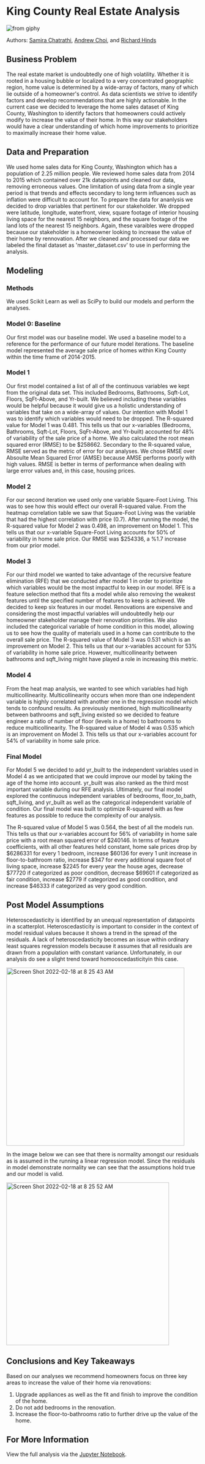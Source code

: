 # King County Real Estate Analysis

![from giphy](https://media.giphy.com/media/l0IylQoMkcbZUbtKw/giphy.gif)

Authors:  [Samira Chatrathi](https://github.com/sgchatrathi), [Andrew Choi](https://github.com/cjunhyuk), and [Richard Hinds](https://github.com/RH3421)

## Business Problem
The real estate market is undoubtedly one of high volatility. Whether it is rooted in a housing bubble or localized to a very concentrated geographic region, home value is determined by a wide-array of factors, many of which lie outside of a homeowner's control. As data scientists we strive to identify factors and develop recommendations that are highly actionable. In the current case we decided to leverage the home sales dataset of King County, Washington to identify factors that homeowners could actively modify to increase the value of their home. In this way our stakeholders would have a clear understanding of which home improvements to prioritize to maximally increase their home value.

## Data and Preparation

We used home sales data for King County, Washington which has a population of 2.25 million people. We reviewed home sales data from 2014 to 2015 which contained over 21k datapoints and cleaned our data, removing erroneous values. One limitation of using data from a single year period is that trends and effects secondary to long term influences such as inflation were difficult to account for. To prepare the data for ananlysis we decided to drop variables that pertinent for our stakeholder. We dropped were latitude, longitude, waterfront, view, square footage of interior housing living space for the nearest 15 neighbors, and the square footage of the land lots of the nearest 15 neighbors. Again, these varaibles were dropped because our stakeholder is a homeowner looking to increase the value of their home by rennovation. After we cleaned and processed our data we labeled the final dataset as 'master_dataset.csv' to use in performing the analysis. 

## Modeling

### Methods

We used Scikit Learn as well as SciPy to build our models and perform the analyses. 

### Model 0: Baseline 

Our first model was our baseline model. We used a baseline model to a reference for the performance of our future model iterations. The baseline model represented the average sale price of homes within King County within the time frame of 2014-2015.

### Model 1

Our first model contained a list of all of the continuous variables we kept from the original data set. This included Bedrooms, Bathrooms, Sqft-Lot, Floors, SqFt-Above, and Yr-built. We believed including these variables would be helpful because it would give us a holistic understanding of variables that take on a wide-array of values. Our intention with Model 1 was to identify which variables would need to be dropped. The R-squared value for Model 1 was 0.481. This tells us that our x-variables (Bedrooms, Bathrooms, Sqft-Lot, Floors, SqFt-Above, and Yr-built) accounted for 48% of variability of the sale price of a home. We also calculated the root mean squared error (RMSE) to be $258662. Secondary to the R-squared value, RMSE served as the metric of error for our analyses. We chose RMSE over Absoulte Mean Squared Error (AMSE) because AMSE performs poorly with high values. RMSE is better in terms of  performance when dealing with large error values and, in this case, housing prices.

### Model 2

For our second iteration we used only one variable Square-Foot Living. This was to see how this would effect our overall R-squared value. From the heatmap correlation table we saw that Square-Foot Living was the variable that had the highest correlation with price (0.7). After running the model, the R-squared value for Model 2 was 0.498, an improvement on Model 1. This tells us that our x-variable Square-Foot Living accounts for 50% of variability in home sale price. Our RMSE was $254336, a %1.7 increase from our prior model.

### Model 3

For our third model we wanted to take advantage of the recursive feature elimination (RFE) that we conducted after model 1 in order to prioritize which variables would be the most impactful to keep in our model. RFE is a feature selection method that fits a model while also removing the weakest features until the specified number of features to keep is achieved. We decided to keep six features in our model. Renovations are expensive and considering the most impactful variables will undoubtedly help our homeowner stakeholder manage their renovation priorities. We also included the categorical variable of home condition in this model, allowing us to see how the quality of materials used in a home can contribute to the overall sale price. The R-squared value of Model 3 was 0.531 which is an improvement on Model 2. This tells us that our x-variables account for 53% of variability in home sale price. However, multicollinearity between bathrooms and sqft_living might have played a role in increasing this metric. 

### Model 4

From the heat map analysis, we wanted to see which variables had high multicollinearity. Multicollinearity occurs when more than one independent variable is highly correlated with another one in the regression model which tends to confound results. As previously mentioned, high multicollinearity between bathrooms and sqft_living existed so we decided to feature engineer a ratio of number of floor (levels in a home) to bathrooms to reduce multicollinearity. The R-squared value of Model 4 was 0.535 which is an improvement on Model 3. This tells us that our x-variables account for 54% of variability in home sale price. 

### Final Model

For Model 5 we decided to add yr_built to the independent variables used in Model 4 as we anticipated that we could improve our model by taking the age of the home into account. yr_built was also ranked as the third most important variable during our RFE analysis. Ultimately, our final model explored the continuous independent variables of bedrooms, floor_to_bath, sqft_living, and yr_built as well as the categorical independent variable of condition. Our final model was built to optimize R-squared with as few features as possible to reduce the complexity of our analysis. 

The R-squared value of Model 5 was 0.564, the best of all the models run. This tells us that our x-variables account for 56% of variability in home sale price with a root mean squared error of $240146. In terms of feature coefficients, with all other features held constant, home sale prices drop by $6286331 for every 1 bedroom, increase $60136 for every 1 unit increase in floor-to-bathroom ratio, increase $347 for every additional square foot of living space, increase $2245 for every year the house ages, decrease $77720 if categorized as poor condition, decrease $69601 if categorized as fair condition, increase $2779 if categorized as good condition, and increase $46333 if categorized as very good condition.

## Post Model Assumptions

Heteroscedasticity is identified by an unequal representation of datapoints in a scatterplot. Heteroscedasticity is important to consider in the context of model residual values because it shows a trend in the spread of the residuals. A lack of heteroscedasticity becomes an issue within ordinary least squares regression models because it assumes that all residuals are drawn from a population with constant variance. Unfortunately, in our analysis do see a slight trend toward homooscedasticityin this case. 

<img width="465" alt="Screen Shot 2022-02-18 at 8 25 43 AM" src="https://user-images.githubusercontent.com/97462844/154713961-818a13b0-1ed4-448c-a537-8f5908c8c888.png">

In the image below we can see that there is normality amongst our residuals as is assumed in the running a linear regression model. Since the residuals in model demonstrate normality we can see that the assumptions hold true and our model is valid. 

<img width="425" alt="Screen Shot 2022-02-18 at 8 25 52 AM" src="https://user-images.githubusercontent.com/97462844/154713975-8ccdb0a5-f41f-4f58-80a4-4c3bf8515a22.png">

## Conclusions and Key Takeaways

Based on our analyses we recommend homeowners focus on three key areas to increase the value of their home via renovations:

1. Upgrade appliances as well as the fit and finish to improve the condition of the home.
2. Do not add bedrooms in the renovation.
3. Increase the floor-to-bathrooms ratio to further drive up the value of the home.

## For More Information
View the full analysis via the [Jupyter Notebook](https://github.com/sgchatrathi/Real-Estate-Project-analysis/blob/main/Main%20Notebook.ipynb).
